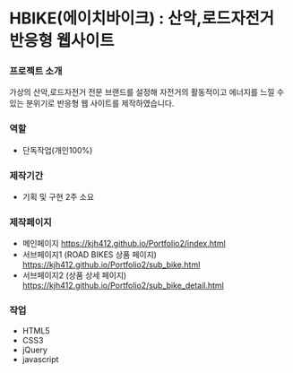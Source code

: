 # HBIKE(에이치바이크) : 산악,로드자전거 반응형 웹사이트

### 프로젝트 소개
가상의 산악,로드자전거 전문 브랜드를 설정해 자전거의 활동적이고 에너지를 느낄 수 있는 분위기로 반응형 웹 사이트를 제작하였습니다.

### 역할
- 단독작업(개인100%)

### 제작기간
- 기획 및 구현 2주 소요

### 제작페이지
- 메인페이지 <a>https://kjh412.github.io/Portfolio2/index.html</a>
- 서브페이지1 (ROAD BIKES 상품 페이지) <a>https://kjh412.github.io/Portfolio2/sub_bike.html</a>
- 서브페이지2 (상품 상세 페이지) <a>https://kjh412.github.io/Portfolio2/sub_bike_detail.html</a>

### 작업
- HTML5
- CSS3
- jQuery
- javascript
